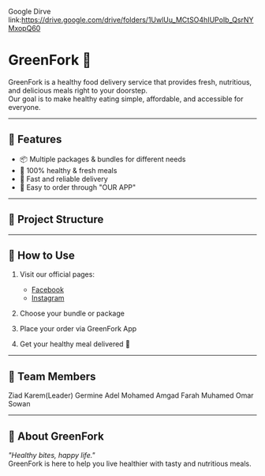 Google Dirve link:https://drive.google.com/drive/folders/1UwlUu_MCtSO4hIUPoIb_QsrNYMxopQ60


# GreenFork 🌱

GreenFork is a healthy food delivery service that provides fresh, nutritious, and delicious meals right to your doorstep.  
Our goal is to make healthy eating simple, affordable, and accessible for everyone.  

---

## 🚀 Features
- 📦 Multiple packages & bundles for different needs  
- 🥗 100% healthy & fresh meals  
- 🚚 Fast and reliable delivery  
- 📱 Easy to order through "OUR APP"

---

## 📂 Project Structure

---

## 📖 How to Use
1. Visit our official pages:  
   - [Facebook](https://www.facebook.com/greenfork1)  
   - [Instagram](https://www.instagram.com/green.fork1)  

2. Choose your bundle or package  
3. Place your order via GreenFork App 
4. Get your healthy meal delivered 🚚  

---

## 🤝 Team Members
Ziad Karem(Leader)
Germine Adel
Mohamed Amgad
Farah Muhamed
Omar Sowan

---

## 💚 About GreenFork
*"Healthy bites, happy life."*  
GreenFork is here to help you live healthier with tasty and nutritious meals.  
